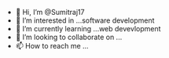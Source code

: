 - 👋 Hi, I’m @Sumitraj17
- 👀 I’m interested in ...software development
- 🌱 I’m currently learning ...web devevlopment
- 💞️ I’m looking to collaborate on ...
- 📫 How to reach me ...

<!---
Sumitraj17/Sumitraj17 is a ✨ special ✨ repository because its `README.md` (this file) appears on your GitHub profile.
You can click the Preview link to take a look at your changes.
--->
